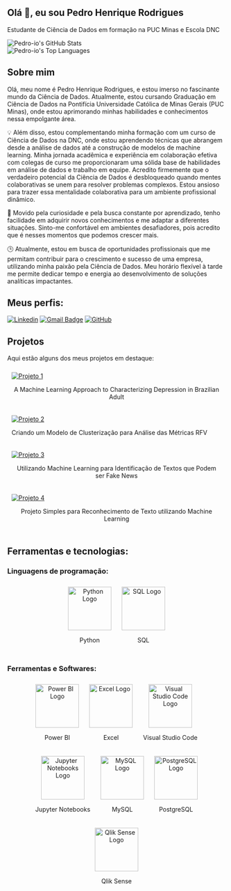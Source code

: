 ## Olá 👋, eu sou Pedro Henrique Rodrigues

Estudante de Ciência de Dados em formação na PUC Minas e Escola DNC

  <img src="https://github-readme-stats.vercel.app/api?username=Pedro-io&theme=dracula&show_icons=true&hide_border=false&count_private=true" alt="Pedro-io's GitHub Stats" />
  <br>
  <img src="https://github-readme-stats.vercel.app/api/top-langs/?username=Pedro-io&theme=dracula&show_icons=true&hide_border=false&layout=compact" alt="Pedro-io's Top Languages" />



## Sobre mim

Olá, meu nome é Pedro Henrique Rodrigues, e estou imerso no fascinante mundo da Ciência de Dados. Atualmente, estou cursando Graduação em Ciência de Dados na Pontifícia Universidade Católica de Minas Gerais (PUC Minas), onde estou aprimorando minhas habilidades e conhecimentos nessa empolgante área.

💡 Além disso, estou complementando minha formação com um curso de Ciência de Dados na DNC, onde estou aprendendo técnicas que abrangem desde a análise de dados até a construção de modelos de machine learning. Minha jornada acadêmica e experiência em colaboração efetiva com colegas de curso me proporcionaram uma sólida base de habilidades em análise de dados e trabalho em equipe. Acredito firmemente que o verdadeiro potencial da Ciência de Dados é desbloqueado quando mentes colaborativas se unem para resolver problemas complexos. Estou ansioso para trazer essa mentalidade colaborativa para um ambiente profissional dinâmico.

🌟 Movido pela curiosidade e pela busca constante por aprendizado, tenho facilidade em adquirir novos conhecimentos e me adaptar a diferentes situações. Sinto-me confortável em ambientes desafiadores, pois acredito que é nesses momentos que podemos crescer mais.

🕒 Atualmente, estou em busca de oportunidades profissionais que me permitam contribuir para o crescimento e sucesso de uma empresa, utilizando minha paixão pela Ciência de Dados. Meu horário flexível à tarde me permite dedicar tempo e energia ao desenvolvimento de soluções analíticas impactantes.


## Meus perfis:
[![Linkedin](https://img.shields.io/badge/-username-blue?style=flat-square&logo=Linkedin&logoColor=white&link=https://www.linkedin.com/in/pedro-io/)](https://www.linkedin.com/in/pedro-io/)
[![Gmail Badge](https://img.shields.io/badge/p.rodrigues2532@gmail.com-006bed?style=flat-square&logo=Gmail&logoColor=white&link=mailto:SEU-EMAIL)](mailto:p.rodrigues2532@gmail.com)
[![GitHub](https://img.shields.io/github/followers/Pedro-io?label=follow&style=social)](https://github.com/Pedro-io)

## Projetos 

Aqui estão alguns dos meus projetos em destaque:


  <div style="display: inline-block; margin: 10px;">
    <a href="https://github.com/Pedro-io/A-Machine-Learning-Approach-to-Characterizing-Depression-in-Brazilian-Adult.git" target="_blank">
      <img src="https://img.shields.io/badge/-Projeto 1-blueviolet?style=flat-square&logo=github&logoColor=white" alt="Projeto 1">
    </a>
    <p align="center">A Machine Learning Approach to Characterizing Depression in Brazilian Adult</p>
  </div>

  <div style="display: inline-block; margin: 10px;">
    <a href="https://github.com/Pedro-io/MODELO-DE-CLUSTERIZA--O-PARA-ANALISE-DE-M-TRICAS.git" target="_blank">
      <img src="https://img.shields.io/badge/-Projeto 2-green?style=flat-square&logo=github&logoColor=white" alt="Projeto 2">
    </a>
    <p align="center">Criando um Modelo de Clusterização para Análise das Métricas RFV</p>
  </div>

  <div style="display: inline-block; margin: 10px;">
    <a href="https://github.com/Pedro-io/Usando-ML-e-Reconhecimento-de-texto-para-identificacao-e-fake-news.git" target="_blank">
      <img src="https://img.shields.io/badge/-Projeto 3-red?style=flat-square&logo=github&logoColor=white" alt="Projeto 3">
    </a>
    <p align="center">Utilizando Machine Learning para Identificação de Textos que Podem ser Fake News</p>
  </div>

  <div style="display: inline-block; margin: 10px;">
    <a href="https://github.com/Pedro-io/reconhecendo_texto_com_machine_learning.git" target="_blank">
      <img src="https://img.shields.io/badge/-Projeto 4-yellow?style=flat-square&logo=github&logoColor=white" alt="Projeto 4">
    </a>
    <p align="center">Projeto Simples para Reconhecimento de Texto utilizando Machine Learning</p>
  </div>

## Ferramentas e tecnologias:

### Linguagens de programação:

<div align="center">
  <div style="display: inline-block; margin: 10px;">
    <a href="https://www.python.org/" target="_blank">
      <img src="https://www.python.org/static/img/python-logo.png" alt="Python Logo" width="100">
    </a>
    <p align="center">Python</p>
  </div>

  <div style="display: inline-block; margin: 10px;">
    <a href="https://www.w3schools.com/sql/" target="_blank">
      <img src="https://upload.wikimedia.org/wikipedia/commons/thumb/2/29/SQL_Logo.svg/1200px-SQL_Logo.svg.png" alt="SQL Logo" width="100">
    </a>
    <p align="center">SQL</p>
  </div>
</div>


### Ferramentas e Softwares:

<div align="center">
  <div style="display: inline-block; margin: 10px;">
    <a href="https://powerbi.microsoft.com/pt-br/" target="_blank">
      <img src="https://upload.wikimedia.org/wikipedia/commons/thumb/1/1d/Power_BI_logo.svg/1200px-Power_BI_logo.svg.png" alt="Power BI Logo" width="100">
    </a>
    <p align="center">Power BI</p>
  </div>

  <div style="display: inline-block; margin: 10px;">
    <a href="https://www.microsoft.com/pt-br/microsoft-365/excel" target="_blank">
      <img src="https://upload.wikimedia.org/wikipedia/commons/thumb/3/30/Microsoft_Excel_2019_logo.svg/1200px-Microsoft_Excel_2019_logo.svg.png" alt="Excel Logo" width="100">
    </a>
    <p align="center">Excel</p>
  </div>

  <div style="display: inline-block; margin: 10px;">
    <a href="https://code.visualstudio.com/" target="_blank">
      <img src="https://upload.wikimedia.org/wikipedia/commons/thumb/9/9a/Visual_Studio_Code_1.35_icon.svg/1024px-Visual_Studio_Code_1.35_icon.svg.png" alt="Visual Studio Code Logo" width="100">
    </a>
    <p align="center">Visual Studio Code</p>
  </div>

  <div style="display: inline-block; margin: 10px;">
    <a href="https://jupyter.org/" target="_blank">
      <img src="https://upload.wikimedia.org/wikipedia/commons/thumb/3/38/Jupyter_logo.svg/1200px-Jupyter_logo.svg.png" alt="Jupyter Notebooks Logo" width="100">
    </a>
    <p align="center">Jupyter Notebooks</p>
  </div>

  <div style="display: inline-block; margin: 10px;">
    <a href="https://www.mysql.com/" target="_blank">
      <img src="https://upload.wikimedia.org/wikipedia/commons/thumb/7/70/MySQL_Logo.svg/1200px-MySQL_Logo.svg.png" alt="MySQL Logo" width="100">
    </a>
    <p align="center">MySQL</p>
  </div>

  <div style="display: inline-block; margin: 10px;">
    <a href="https://www.postgresql.org/" target="_blank">
      <img src="https://upload.wikimedia.org/wikipedia/commons/thumb/2/29/PostgreSQL_logo.svg/1200px-PostgreSQL_logo.svg.png" alt="PostgreSQL Logo" width="100">
    </a>
    <p align="center">PostgreSQL</p>
  </div>

  <div style="display: inline-block; margin: 10px;">
    <a href="https://www.qlik.com/" target="_blank">
      <img src="https://upload.wikimedia.org/wikipedia/commons/thumb/e/e0/Qlik_Sense_Logo.svg/1024px-Qlik_Sense_Logo.svg.png" alt="Qlik Sense Logo" width="100">
    </a>
    <p align="center">Qlik Sense</p>
  </div>
</div>


